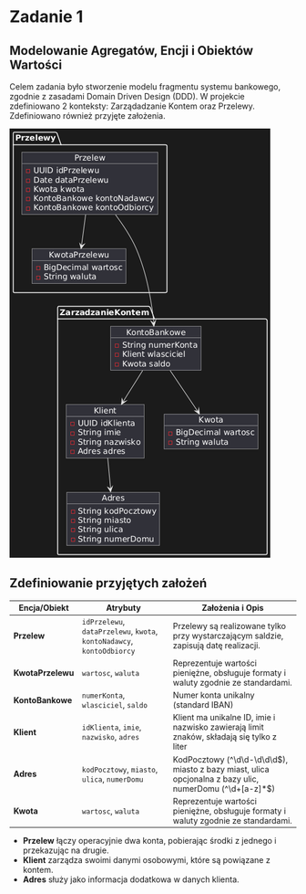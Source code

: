 # Zadanie 1

## Modelowanie Agregatów, Encji i Obiektów Wartości

Celem zadania było stworzenie modelu fragmentu systemu bankowego, zgodnie z zasadami Domain Driven Design (DDD). W projekcie zdefiniowano 2 konteksty: Zarządadzanie Kontem oraz Przelewy. Zdefiniowano również przyjęte założenia.

![Bounded Context](BoundedContext.png)

## Zdefiniowanie przyjętych założeń

| Encja/Obiekt | Atrybuty | Założenia i Opis |
|--------------|----------|------------------|
| **Przelew** | `idPrzelewu`, `dataPrzelewu`, `kwota`, `kontoNadawcy`, `kontoOdbiorcy` | Przelewy są realizowane tylko przy wystarczającym saldzie, zapisują datę realizacji. |
| **KwotaPrzelewu** | `wartosc`, `waluta` | Reprezentuje wartości pieniężne, obsługuje formaty i waluty zgodnie ze standardami. |
| **KontoBankowe** | `numerKonta`, `wlasciciel`, `saldo` | Numer konta unikalny (standard IBAN) |
| **Klient** | `idKlienta`, `imie`, `nazwisko`, `adres` | Klient ma unikalne ID, imie i nazwisko zawierają limit znaków, składają się tylko z liter |
| **Adres** | `kodPocztowy`, `miasto`, `ulica`, `numerDomu` | KodPocztowy (^\d\d-\d\d\d\$), miasto z bazy miast, ulica opcjonalna z bazy ulic, numerDomu (^\d+[a-z]\*$)|
| **Kwota** | `wartosc`, `waluta` | Reprezentuje wartości pieniężne, obsługuje formaty i waluty zgodnie ze standardami. |

- **Przelew** łączy operacyjnie dwa konta, pobierając środki z jednego i przekazując na drugie.
- **Klient** zarządza swoimi danymi osobowymi, które są powiązane z kontem.
- **Adres** służy jako informacja dodatkowa w danych klienta.
